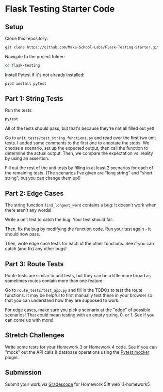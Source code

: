 # Flask Testing Starter Code

## Setup

Clone this repository:

```bash
git clone https://github.com/Make-School-Labs/Flask-Testing-Starter.git flask-testing
```

Navigate to the project folder:

```bash
cd flask-testing
```

Install Pytest if it's not already installed:

```bash
pip3 install pytest
```

## Part 1: String Tests

Run the tests:

```bash
pytest
```

All of the tests should pass, but that's because they're not all filled out yet!

Go to `unit_tests/test_string_functions.py` and read over the first two unit tests. I added some comments to the first one to annotate the steps: We choose a scenario, set up the expected output, then call the function to determine the actual output. Then, we compare the expectation vs. reality by using an assertion.

Fill out the rest of the unit tests by filling in at least 2 scenarios for each of the remaining tests. (The scenarios I've given are "long string" and "short string", but you can change them up!)

## Part 2: Edge Cases

The string function `find_longest_word` contains a bug: It doesn't work when there aren't any words!

Write a unit test to catch the bug. Your test should fail.

Then, fix the bug by modifying the function code. Run your test again - it should now pass.

Then, write edge case tests for each of the other functions. See if you can catch (and fix) any other bugs!

## Part 3: Route Tests

Route tests are similar to unit tests, but they can be a little more broad as sometimes routes contain more than one feature.

Go to `route_tests/test_app.py` and fill in the TODOs to test the route functions. It may be helpful to first manually test these in your browser so that you can understand how they are supposed to work.

For edge cases, make sure you pick a scenario at the "edge" of possible scenarios! That could mean testing with an empty string, 0, or 1. See if you can come up with more!

## Stretch Challenges

Write some tests for your Homework 3 or Homework 4 code. See if you can "mock" out the API calls & database operations using the [Pytest mocker](https://pypi.org/project/pytest-mock/) plugin.

## Submission

Submit your work via [Gradescope](https://gradescope.com) for Homework 5!# web1.1-homework5
